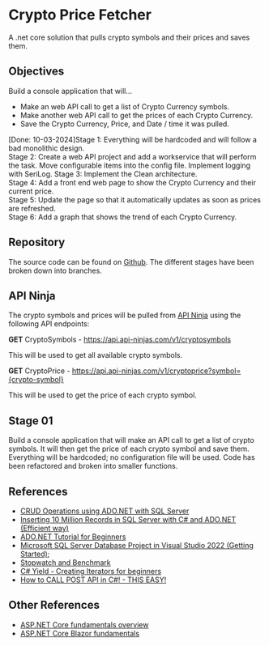# Crypto Price Fetcher

A .net core solution that pulls crypto symbols and their prices and saves them.

<p/>

## Objectives

Build a console application that will...
- Make an web API call to get a list of Crypto Currency symbols.
- Make another web API call to get the prices of each Crypto Currency.
- Save the Crypto Currency, Price, and Date / time it was pulled.

[Done: 10-03-2024]Stage 1: Everything will be hardcoded and will follow a bad monolithic design.  
Stage 2: Create a web API project and add a workservice that will perform the task. Move configurable items into the config file. Implement logging with SeriLog.
Stage 3: Implement the Clean architecture.  
Stage 4: Add a front end web page to show the Crypto Currency and their current price.  
Stage 5: Update the page so that it automatically updates as soon as prices are refreshed.  
Stage 6: Add a graph that shows the trend of each Crypto Currency.

<p/>

## Repository

The source code can be found on [Github](https://github.com/mrametharam/crypto-price-fetcher). The different stages have been broken down into branches.

<p/>

## API Ninja

The crypto symbols and prices will be pulled from [API Ninja](https://api-ninjas.com) using the following API endpoints:

**GET** CryptoSymbols - https://api.api-ninjas.com/v1/cryptosymbols

This will be used to get all available crypto symbols.


**GET** CryptoPrice - https://api.api-ninjas.com/v1/cryptoprice?symbol={crypto-symbol}

This will be used to get the price of each crypto symbol.

<p/>

## Stage 01

Build a console application that will make an API call to get a list of crypto symbols. It will then get the price of each crypto symbol and save them. Everything will be hardcoded; no configuration file will be used. Code has been refactored and broken into smaller functions.

<p/>

## References

- [CRUD Operations using ADO.NET with SQL Server](https://www.youtube.com/watch?v=MCSN7ghS0vI)
- [Inserting 10 Million Records in SQL Server with C# and ADO.NET (Efficient way)](https://www.youtube.com/watch?v=khdR_8r9YQU)
- [ADO.NET Tutorial for Beginners](https://www.youtube.com/watch?v=aoFDyt8oG0k&list=PL6n9fhu94yhX5dzHunAI2t4kE0kOuv4D7)
- [Microsoft SQL Server Database Project in Visual Studio 2022 (Getting Started)](https://www.youtube.com/watch?v=5nTlqgQLkIc);
- [Stopwatch and Benchmark](https://www.youtube.com/watch?v=NTz99yN2urc)
- [C# Yield - Creating Iterators for beginners](https://www.youtube.com/watch?v=uv74SZ5MX5Q)
- [How to CALL POST API in C#! - THIS EASY!](https://www.youtube.com/watch?v=ufHlJLPK5CA)

<p/>

## Other References

- [ASP.NET Core fundamentals overview](https://learn.microsoft.com/en-us/aspnet/core/fundamentals/?view=aspnetcore-8.0&tabs=windows)
- [ASP.NET Core Blazor fundamentals](https://learn.microsoft.com/en-us/aspnet/core/blazor/fundamentals/?view=aspnetcore-8.0)
